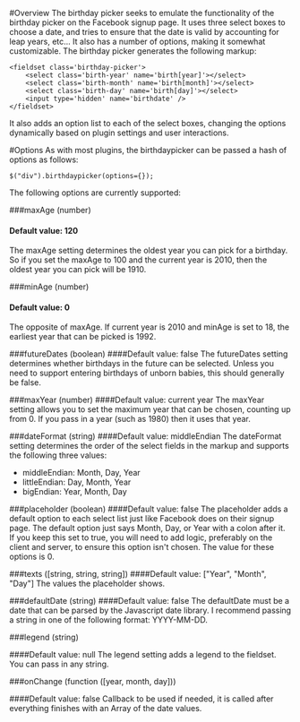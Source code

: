 #Overview
The birthday picker seeks to emulate the functionality of the birthday picker on the Facebook signup page. It uses three select boxes to choose a date, and tries to ensure that the date is valid by accounting for leap years, etc... It also has a number of options, making it somewhat customizable. The birthday picker generates the following markup:

    <fieldset class='birthday-picker'>
        <select class='birth-year' name='birth[year]'></select>
        <select class='birth-month' name='birth[month]'></select>
        <select class='birth-day' name='birth[day]'></select>
        <input type='hidden' name='birthdate' />
    </fieldset>

It also adds an option list to each of the select boxes, changing the options dynamically based on plugin settings and user interactions.

#Options
As with most plugins, the birthdaypicker can be passed a hash of options as follows:

    $("div").birthdaypicker(options={});

The following options are currently supported:

###maxAge (number)
#### Default value: 120 ####
The maxAge setting determines the oldest year you can pick for a birthday. So if you set the maxAge to 100 and the current year is 2010, then the oldest year you can pick will be 1910.

###minAge (number)
#### Default value: 0 ####
The opposite of maxAge. If current year is 2010 and minAge is set to 18, the earliest year that can be picked is 1992.

###futureDates (boolean)
####Default value: false
The futureDates setting determines whether birthdays in the future can be selected. Unless you need to support entering birthdays of unborn babies, this should generally be false.

###maxYear (number)
####Default value: current year
The maxYear setting allows you to set the maximum year that can be chosen, counting up from 0. If you pass in a year (such as 1980) then it uses that year.

###dateFormat (string)
####Default value: middleEndian
The dateFormat setting determines the order of the select fields in the markup and supports the following three values:

* middleEndian: Month, Day, Year
* littleEndian: Day, Month, Year
* bigEndian: Year, Month, Day

###placeholder (boolean)
####Default value: false
The placeholder adds a default option to each select list just like Facebook does on their signup page. The default option just says Month, Day, or Year with a colon after it. If you keep this set to true, you will need to add logic, preferably on the client and server, to ensure this option isn't chosen. The value for these options is 0.

###texts ([string, string, string])
####Default value: ["Year", "Month", "Day"]
The values the placeholder shows.

###defaultDate (string)
####Default value: false
The defaultDate must be a date that can be parsed by the Javascript date library. I recommend passing a string in one of the following format: YYYY-MM-DD.

###legend (string)

####Default value: null
The legend setting adds a legend to the fieldset. You can pass in any string.

###onChange (function ([year, month, day]))

####Default value: false
Callback to be used if needed, it is called after everything finishes with an Array of the date values.
